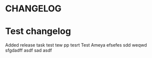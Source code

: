 # CHANGELOG

# Test changelog

Added release task
test
tew
pp tesrt
Test Ameya
efsefes
sdd
weqwd
sfgdadff
asdf
sad
asdf
